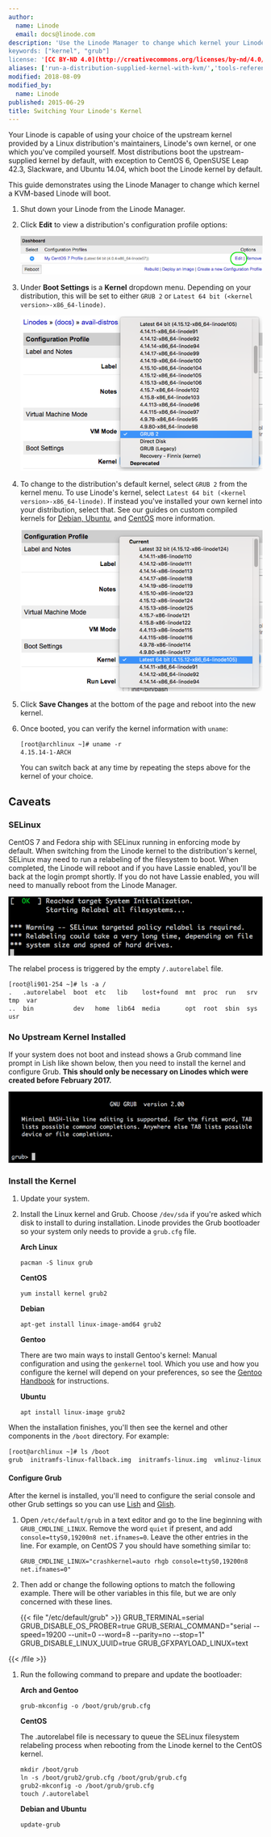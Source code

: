 ```yaml
---
author:
  name: Linode
  email: docs@linode.com
description: 'Use the Linode Manager to change which kernel your Linode boots.''
keywords: ["kernel", "grub"]
license: '[CC BY-ND 4.0](http://creativecommons.org/licenses/by-nd/4.0/)'
aliases: ['run-a-distribution-supplied-kernel-with-kvm/','tools-reference/custom-kernels-distros/run-a-distribution-supplied-kernel/','tools-reference/custom-kernels-distros/run-a-distribution-supplied-kernel-with-kvm/']
modified: 2018-08-09
modified_by:
  name: Linode
published: 2015-06-29
title: Switching Your Linode's Kernel
---
```


Your Linode is capable of using your choice of the upstream kernel provided by a Linux distribution's maintainers, Linode's own kernel, or one which you've compiled yourself. Most distributions boot the upstream-supplied kernel by default, with exception to CentOS 6, OpenSUSE Leap 42.3, Slackware, and Ubuntu 14.04, which boot the Linode kernel by default.

This guide demonstrates using the Linode Manager to change which kernel a KVM-based Linode will boot.

1.  Shut down your Linode from the Linode Manager.

1.  Click **Edit** to view a distribution's configuration profile options:

    ![Edit the configuration profile](edit_config_profile_small.png "Edit the configuration profile")

1.  Under **Boot Settings** is a **Kernel** dropdown menu. Depending on your distribution, this will be set to either `GRUB 2` or `Latest 64 bit (<kernel version>-x86_64-linode)`.

    ![Selecting the distribution's kernel](boot-settings-kernel-grub2.png "Selecting the distribution's kernel")

1.  To change to the distribution's default kernel, select `GRUB 2` from the kernel menu. To use Linode's kernel, select `Latest 64 bit (<kernel version>-x86_64-linode)`. If instead you've installed your own kernel into your distribution, select that. See our guides on custom compiled kernels for [Debian, Ubuntu,](/docs/tools-reference/custom-kernels-distros/custom-compiled-kernel-debian-ubuntu/) and [CentOS](/docs/tools-reference/custom-kernels-distros/custom-compiled-kernel-centos-7/) more information.

    ![Our latest 64 bit kernel](boot-settings-kernel-latest.png "Our latest 64 bit kernel")

1.  Click **Save Changes** at the bottom of the page and reboot into the new kernel.

1.  Once booted, you can verify the kernel information with `uname`:

        [root@archlinux ~]# uname -r
        4.15.14-1-ARCH

    You can switch back at any time by repeating the steps above for the kernel of your choice.

## Caveats

### SELinux

CentOS 7 and Fedora ship with SELinux running in enforcing mode by default. When switching from the Linode kernel to the distribution's kernel, SELinux may need to run a relabeling of the filesystem to boot. When completed, the Linode will reboot and if you have Lassie enabled, you'll be back at the login prompt shortly. If you do not have Lassie enabled, you will need to manually reboot from the Linode Manager.

![SELinux filesystem relabel](selinux-filesystem-relabel.png "SELinux filesystem relabel")

The relabel process is triggered by the empty `/.autorelabel` file.

    [root@li901-254 ~]# ls -a /
    .   .autorelabel  boot  etc   lib    lost+found  mnt  proc  run   srv  tmp  var
    ..  bin           dev   home  lib64  media       opt  root  sbin  sys  usr

### No Upstream Kernel Installed

If your system does not boot and instead shows a Grub command line prompt in Lish like shown below, then you need to install the kernel and configure Grub. **This should only be necessary on Linodes which were created before February 2017.**

![Grub prompt](grub-prompt.png "Grub prompt")

### Install the Kernel

1.  Update your system.

1.  Install the Linux kernel and Grub. Choose `/dev/sda` if you're asked which disk to install to during installation. Linode provides the Grub bootloader so your system only needs to provide a `grub.cfg` file.

    **Arch Linux**

        pacman -S linux grub

    **CentOS**

        yum install kernel grub2

    **Debian**

        apt-get install linux-image-amd64 grub2

    **Gentoo**

    There are two main ways to install Gentoo's kernel: Manual configuration and using the `genkernel` tool. Which you use and how you configure the kernel will depend on your preferences, so see the [Gentoo Handbook](https://wiki.gentoo.org/wiki/Handbook:AMD64/Installation/Kernel) for instructions.

    **Ubuntu**

        apt install linux-image grub2

When the installation finishes, you'll then see the kernel and other components in the `/boot` directory. For example:

    [root@archlinux ~]# ls /boot
    grub  initramfs-linux-fallback.img  initramfs-linux.img  vmlinuz-linux

#### Configure Grub

After the kernel is installed, you'll need to configure the serial console and other Grub settings so you can use [Lish](/docs/platform/manager/using-the-linode-shell-lish/) and [Glish](/docs/platform/manager/using-the-linode-graphical-shell-glish/).

1.  Open `/etc/default/grub` in a text editor and go to the line beginning with `GRUB_CMDLINE_LINUX`. Remove the word `quiet` if present, and add `console=ttyS0,19200n8 net.ifnames=0`. Leave the other entries in the line. For example, on CentOS 7 you should have something similar to:

        GRUB_CMDLINE_LINUX="crashkernel=auto rhgb console=ttyS0,19200n8 net.ifnames=0"

1.  Then add or change the following options to match the following example. There will be other variables in this file, but we are only concerned with these lines.

    {{< file "/etc/default/grub" >}}
GRUB_TERMINAL=serial
GRUB_DISABLE_OS_PROBER=true
GRUB_SERIAL_COMMAND="serial --speed=19200 --unit=0 --word=8 --parity=no --stop=1"
GRUB_DISABLE_LINUX_UUID=true
GRUB_GFXPAYLOAD_LINUX=text

{{< /file >}}


1.  Run the following command to prepare and update the bootloader:

    **Arch and Gentoo**

        grub-mkconfig -o /boot/grub/grub.cfg

    **CentOS**

    The .autorelabel file is necessary to queue the SELinux filesystem relabeling process when rebooting from the Linode kernel to the CentOS kernel.

        mkdir /boot/grub
        ln -s /boot/grub2/grub.cfg /boot/grub/grub.cfg
        grub2-mkconfig -o /boot/grub/grub.cfg
        touch /.autorelabel

    **Debian and Ubuntu**

        update-grub
